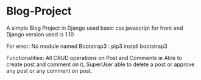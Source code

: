 # Blog-Project
A simple Blog Project in Django used basic css javascript for front end
Django version used is 1.10

For error: No module named Bootstrap3 : pip3 install bootstrap3

Functionalities:
All CRUD operations on Post and Comments ie Able to create post and comment on it, SuperUser able to delete a post or approve any post or any comment on post.

